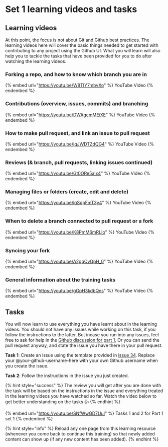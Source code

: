 # Set 1 learning videos and tasks

## Learning videos

At this point, the focus is not about Git and Github best practices. The learning videos here will cover the basic things needed to get started with contributing to any project using the Github UI. What you will learn will also help you to tackle the tasks that have been provided for you to do after watching the learning videos.

### Forking a repo, and how to know which branch you are in

{% embed url="https://youtu.be/W8TIY7mbvXo" %}
YouTube Video
{% endembed %}

### Contributions (overview, issues, commits) and branching

{% embed url="https://youtu.be/DWAgcmMEiXE" %}
YouTube Video
{% endembed %}

### How to make pull request, and link an issue to pull request

{% embed url="https://youtu.be/IqJWDTZdQG4" %}
YouTube Video
{% endembed %}

### Reviews (& branch, pull requests, linking issues continued)

{% embed url="https://youtu.be/Gt0ORe5aIx4" %}
YouTube Video
{% endembed %}

### Managing files or folders (create, edit and delete)

{% embed url="https://youtu.be/lqSdpFmT3y4" %}
YouTube Video
{% endembed %}

### When to delete a branch connected to pull request or a fork

{% embed url="https://youtu.be/K8PmM6mRLIo" %}
YouTube Video
{% endembed %}

### Syncing your fork

{% embed url="https://youtu.be/A2gqOvGpH_0" %}
YouTube Video
{% endembed %}

### General information about the training tasks

{% embed url="https://youtu.be/gGpH3kdbQns" %}
YouTube Video
{% endembed %}

## Tasks

You will now learn to use everything you have learnt about in the learning videos. You should not have any issues while working on this task, if you follow the instructions to the latter. But incase you run into any issues, feel free to ask for help in the [Github discussion for part 1.](https://github.com/Ifycode/git-github-training/discussions/79) Or you can send the pull request anyway, and state the issue you have there in your pull request.

**Task 1**: Create an issue using the template provided in [issue 34](https://github.com/Ifycode/git-github-training/issues/34). Replace your @your-github-username-here with your own Github username when you create the issue.

**Task 2**: Follow the instructions in the issue you just created.

{% hint style="success" %}
The review you will get after you are done with the task will be based on the instructions in the issue and everything treated in the learning videos you have watched so far. Watch the video below to get better understanding on the tasks :thumbsup:
{% endhint %}

{% embed url="https://youtu.be/SNfWwGD7UuI" %}
Tasks 1 and 2 for Part 1 set 1
{% endembed %}

{% hint style="info" %}
Reload any one page from this learning resource (whenever you come back to continue this training) so that newly added content can show up (if any new content has been added).
{% endhint %}
